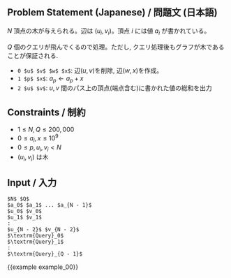Problem Statement (Japanese) / 問題文 (日本語)
---------


$N$ 頂点の木が与えられる。辺は $(u_i, v_i)$。頂点 $i$ には値 $a_i$ が書かれている。

$Q$ 個のクエリが飛んでくるので処理。ただし, クエリ処理後もグラフが木であることが保証される.

- `0 $u$ $v$ $w$ $x$`: 辺$(u, v)$を削除, 辺$(w, x)$を作成。
- `1 $p$ $x$`: $a_p \gets a_p + x$
- `2 $u$ $v$`: $u, v$ 間のパス上の頂点(端点含む)に書かれた値の総和を出力


Constraints / 制約
---------

- $1 \leq N, Q \leq 200,000$
- $0 \leq a_i, x \leq 10^9$
- $0 \leq p, u_i, v_i < N$
- $(u_i, v_i)$ は木

Input / 入力
---------

~~~
$N$ $Q$
$a_0$ $a_1$ ... $a_{N - 1}$
$u_0$ $v_0$
$u_1$ $v_1$
:
$u_{N - 2}$ $v_{N - 2}$
$\textrm{Query}_0$
$\textrm{Query}_1$
:
$\textrm{Query}_{Q - 1}$
~~~

{{example example_00}}
